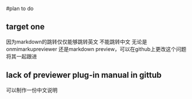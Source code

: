 #plan to do


## target one
因为markdown的跳转仅仅能够跳转英文  不能跳转中文  无论是onmimarkupreviewer 还是markdown preview，可以在github上更改这个问题将其一起跟进



## lack of previewer plug-in  manual in gittub  
可以制作一份中文说明